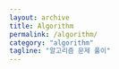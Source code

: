 ```yaml
---
layout: archive
title: Algorithm
permalink: /algorithm/
category: "algorithm"
tagline: "알고리즘 문제 풀이"
---
```

